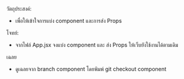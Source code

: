 วัตถุประสงค์:
- เพื่อให้เข้าใจการแบ่ง component และการส่ง Props

โจทย์:
- จากไฟล์ App.jsx จงแบ่ง component และ ส่ง Props ให้เว็บยังใช้งานได้ตามเดิม

เฉลย
- ดูเฉลยจาก branch component โดยพิมพ์ git checkout component
